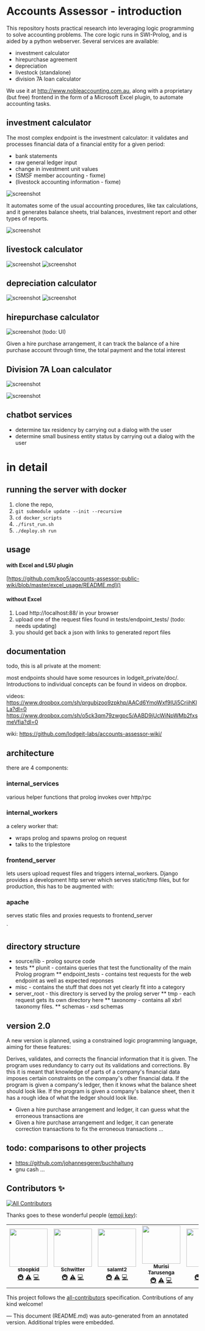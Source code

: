 # Accounts Assessor - introduction

This repository hosts practical research into leveraging logic programming to solve accounting problems. The core logic runs in SWI-Prolog, and is aided by a python webserver. Several services are available:

* investment calculator
* hirepurchase agreement
* depreciation
* livestock (standalone)
* division 7A loan calculator

We use it at http://www.nobleaccounting.com.au, along with a proprietary (but free) frontend in the form of a Microsoft Excel plugin, to automate accounting tasks.



## investment calculator
The most complex endpoint is the investment calculator: it validates and processes financial data of a financial entity for a given period:
* bank statements
* raw general ledger input
* change in investment unit values
* (SMSF member accounting - fixme)
* (livestock accounting information - fixme)

![screenshot](sources/static/docs/readme/ic-sheets.png?raw=true)

It automates some of the usual accounting procedures, like tax calculations, and it generates balance sheets, trial balances, investment report and other types of reports.

![screenshot](sources/static/docs/readme/ic-result.png?raw=true)

## livestock calculator
![screenshot](sources/static/docs/readme/livestock-standalone-sheet.png?raw=true)
![screenshot](sources/static/docs/readme/livestock-standalone-result.png?raw=true)



## depreciation calculator
![screenshot](sources/static/docs/readme/depreciation-sheets.png?raw=true)
![screenshot](sources/static/docs/readme/depreciation-result.png?raw=true)


## hirepurchase calculator
![screenshot](sources/static/docs/readme/hp-sheet.png?raw=true)
(todo: UI)

Given a hire purchase arrangement, it can track the balance of a hire purchase account through time, the total payment and the total interest

## Division 7A Loan calculator
![screenshot](sources/static/docs/readme/Div7A-sheet.png?raw=true)

![screenshot](sources/static/docs/readme/Div7A-result.png?raw=true)




## chatbot services
* determine tax residency by carrying out a dialog with the user
* determine small business entity status by carrying out a dialog with the user



# in detail

## running the server with docker

1) clone the repo,
2) `git submodule update --init --recursive`
3) `cd docker_scripts`
3) `./first_run.sh`
4) `./deploy.sh run`  

## usage

#### with Excel and LSU plugin
[https://github.com/koo5/accounts-assessor-public-wiki/blob/master/excel_usage/README.md]()

#### without Excel
1) Load http://localhost:88/ in your browser
2) upload one of the request files found in tests/endpoint_tests/ (todo: needs updating)
3) you should get back a json with links to generated report files




## documentation
todo, this is all private at the moment:

most endpoints should have some resources in lodgeit_private/doc/. Introductions to individual concepts can be found in videos on dropbox.

videos:
https://www.dropbox.com/sh/prgubjzoo9zpkhp/AACd6YmoWxf9IUi5CriihKlLa?dl=0
https://www.dropbox.com/sh/o5ck3qm79zwgpc5/AABD9jUcWiNpWMb2fxsmeVfia?dl=0

wiki:
https://github.com/lodgeit-labs/accounts-assessor-wiki/


## architecture
there are 4 components:

### internal_services
various helper functions that prolog invokes over http/rpc

### internal_workers
a celery worker that:
* wraps prolog and spawns prolog on request
* talks to the triplestore

### frontend_server
lets users upload request files and triggers internal_workers. Django provides a development http server which serves static/tmp files, but for production, this has to be augmented with:

### apache
serves static files and proxies requests to frontend_server


`

## directory structure

* source/lib - prolog source code
* tests
** plunit - contains queries that test the functionality of the main Prolog program
** endpoint_tests - contains test requests for the web endpoint as well as expected reponses
* misc - contains the stuff that does not yet clearly fit into a category
* server_root - this directory is served by the prolog server
** tmp - each request gets its own directory here
** taxonomy - contains all xbrl taxonomy files.
** schemas - xsd schemas



## version 2.0

A new version is planned, using a constrained logic programming language, aiming for these features:

Derives, validates, and corrects the financial information that it is given. The program uses redundancy to carry out its validations and corrections. By this it is meant that knowledge of parts of a company's financial data imposes certain constraints on the company's other financial data. If the program is given a company's ledger, then it knows what the balance sheet should look like. If the program is given a company's balance sheet, then it has a rough idea of what the ledger should look like.

* Given a hire purchase arrangement and ledger, it can guess what the erroneous transactions are
* Given a hire purchase arrangement and ledger, it can generate correction transactions to fix the erroneous transactions
...


## todo: comparisons to other projects
* https://github.com/johannesgerer/buchhaltung
* gnu cash
...

## Contributors ✨

<!-- ALL-CONTRIBUTORS-BADGE:START - Do not remove or modify this section -->
[![All Contributors](https://img.shields.io/badge/all_contributors-5-orange.svg?style=flat-square)](#contributors-)
<!-- ALL-CONTRIBUTORS-BADGE:END -->

Thanks goes to these wonderful people ([emoji key](https://allcontributors.org/docs/en/emoji-key)):

<!-- ALL-CONTRIBUTORS-LIST:START - Do not remove or modify this section -->
<!-- prettier-ignore-start -->
<!-- markdownlint-disable -->
<table>
  <tr>
    <td align="center"><a href="https://github.com/sto0pkid"><img src="https://avatars2.githubusercontent.com/u/9160425?v=4" width="100px;" alt=""/><br /><sub><b>stoopkid</b></sub></a><br /><a href="#infra-sto0pkid" title="Infrastructure (Hosting, Build-Tools, etc)">🚇</a> <a href="https://github.com/lodgeit-labs/accounts-assessor/commits?author=sto0pkid" title="Tests">⚠️</a> <a href="https://github.com/lodgeit-labs/accounts-assessor/commits?author=sto0pkid" title="Code">💻</a></td>
    <td align="center"><a href="https://github.com/Schwitter"><img src="https://avatars3.githubusercontent.com/u/8089563?v=4" width="100px;" alt=""/><br /><sub><b>Schwitter</b></sub></a><br /><a href="#infra-Schwitter" title="Infrastructure (Hosting, Build-Tools, etc)">🚇</a> <a href="https://github.com/lodgeit-labs/accounts-assessor/commits?author=Schwitter" title="Tests">⚠️</a> <a href="https://github.com/lodgeit-labs/accounts-assessor/commits?author=Schwitter" title="Code">💻</a></td>
    <td align="center"><a href="https://github.com/salamt2"><img src="https://avatars0.githubusercontent.com/u/2647629?v=4" width="100px;" alt=""/><br /><sub><b>salamt2</b></sub></a><br /><a href="#infra-salamt2" title="Infrastructure (Hosting, Build-Tools, etc)">🚇</a> <a href="https://github.com/lodgeit-labs/accounts-assessor/commits?author=salamt2" title="Tests">⚠️</a> <a href="https://github.com/lodgeit-labs/accounts-assessor/commits?author=salamt2" title="Code">💻</a></td>
    <td align="center"><a href="http://github.com/murisi"><img src="https://avatars0.githubusercontent.com/u/6886764?v=4" width="100px;" alt=""/><br /><sub><b>Murisi Tarusenga</b></sub></a><br /><a href="#infra-murisi" title="Infrastructure (Hosting, Build-Tools, etc)">🚇</a> <a href="https://github.com/lodgeit-labs/accounts-assessor/commits?author=murisi" title="Tests">⚠️</a> <a href="https://github.com/lodgeit-labs/accounts-assessor/commits?author=murisi" title="Code">💻</a></td>
    <td align="center"><a href="https://github.com/koo5"><img src="https://avatars1.githubusercontent.com/u/114276?v=4" width="100px;" alt=""/><br /><sub><b>koo5</b></sub></a><br /><a href="#infra-koo5" title="Infrastructure (Hosting, Build-Tools, etc)">🚇</a> <a href="https://github.com/lodgeit-labs/accounts-assessor/commits?author=koo5" title="Tests">⚠️</a> <a href="https://github.com/lodgeit-labs/accounts-assessor/commits?author=koo5" title="Code">💻</a></td>
  </tr>
</table>

<!-- markdownlint-enable -->
<!-- prettier-ignore-end -->
<!-- ALL-CONTRIBUTORS-LIST:END -->

This project follows the [all-contributors](https://github.com/all-contributors/all-contributors) specification. Contributions of any kind welcome!


—
This document (README.md) was auto-generated from an annotated version. Additional triples were embedded.

